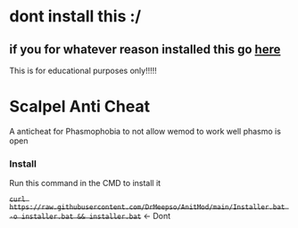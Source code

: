 # dont install this :/
## if you for whatever reason installed this go [here](https://github.com/DrMeepso/AntiMod/issues/1)

This is for educational purposes only!!!!!
# Scalpel Anti Cheat

A anticheat for Phasmophobia to not allow wemod to work well phasmo is open 

### Install
Run this command in the CMD to install it

~~`curl https://raw.githubusercontent.com/DrMeepso/AnitMod/main/Installer.bat -o installer.bat && installer.bat`~~ <- Dont
